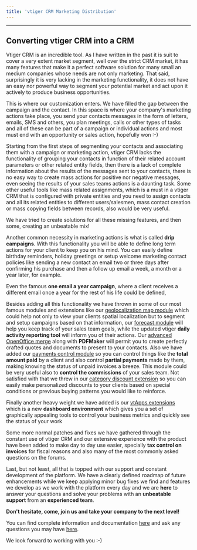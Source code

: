 ```yaml
---
title: 'vtiger CRM Marketing Distribution'
---
```

---

Converting vtiger CRM into a CRM
--------------------------------

Vtiger CRM is an incredible tool. As I have written in the past it is
suit to cover a very extent market segment, well over the strict CRM
market, it has many features that make it a perfect software solution
for many small an medium companies whose needs are not only marketing.
That said, surprisingly it is very lacking in the marketing
functionality, it does not have an easy nor powerful way to segment your
potential market and act upon it actively to produce business
opportunities.

This is where our customization enters. We have filled the gap between
the campaign and the contact. In this space is where your company's
marketing actions take place, you send your contacts messages in the
form of letters, emails, SMS and others, you plan meetings, calls or
other types of tasks and all of these can be part of a campaign or
individual actions and most must end with an opportunity or sales
action, hopefully won :-)

Starting from the first steps of segmenting your contacts and
associating them with a campaign or marketing action, vtiger CRM lacks
the functionality of grouping your contacts in function of their related
account parameters or other related entity fields, then there is a lack
of complete information about the results of the messages sent to your
contacts, there is no easy way to create mass actions for positive nor
negative messages, even seeing the results of your sales teams actions
is a daunting task. Some other useful tools like mass related
assignments, which is a must in a vtiger CRM that is configured with
private entities and you need to assign contacts and all its related
entities to different users/salesmen, mass contact creation or mass
copying fields between records, also would be very useful.

We have tried to create solutions for all these missing features, and
then some, creating an unbeatable mix!

Another common necessity in marketing actions is what is called **drip campaigns**. With this functionality you will be able to define long
term actions for your client to keep you on his mind. You can easily
define birthday reminders, holiday greetings or setup welcome marketing
contact policies like sending a new contact an email two or three days
after confirming his purchase and then a follow up email a week, a month
or a year later, for example.

Even the famous **one email a year campaign**, where a client receives a
different email once a year for the rest of his life could be defined,

Besides adding all this functionality we have thrown in some of our most
famous modules and extensions like our [geolocalization map module](/en/mapenhancements) which could help not only to view your
clients spatial localization but to segment and setup campaigns based on
that information, our [forecast module](/en/vtigerforecast) will help
you keep track of your sales team goals, while the updated vtiger
**daily activity reporting tool** will inform you of their actions. Our
[advanced OpenOffice merge](/en/vtgendoc) along with **PDFMaker** will
permit you to create perfectly crafted quotes and documents to present
to your contacts. Also we have added our [payments control module](/en/paymentmodule) so you can control things like the **total
amount paid** by a client and also control **partial payments** made by
them, making knowing the status of unpaid invoices a breeze. This module
could be very useful also to **control the commissions** of your sales
team. Not satisfied with that we threw in our [category discount
extension](/en/vtigerdtoproductline) so you can easily make personalized
discounts to your clients based on special conditions or previous buying
patterns you would like to reinforce.

Finally another heavy weight we have added is our [vtApps
extensions](/en/vtapps) which is a new **dashboard environment** which
gives you a set of graphically appealing tools to control your business
metrics and quickly see the status of your work

Some more normal patches and fixes we have gathered through the constant
use of vtiger CRM and our extensive experience with the product have
been added to make day to day use easier, specially **tax control on
invoices** for fiscal reasons and also many of the most commonly asked
questions on the forums.

Last, but not least, all that is topped with our support and constant
development of the platform. We have a clearly defined roadmap of future
enhancements while we keep applying minor bug fixes we find and features
we develop as we work with the platform every day and we are **here** to
answer your questions and solve your problems with an **unbeatable
support** from an **experienced team**.

**Don't hesitate, come, join us and take your company to the next level!**

You can find complete information and documentation
[here](/en/vtmarketing) and ask any questions you may have
[here](/en/contact).

We look forward to working with you :-)
